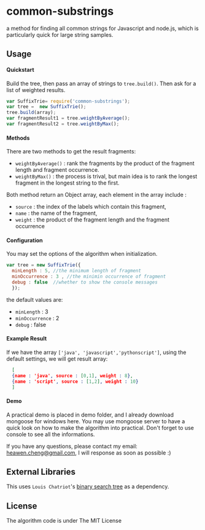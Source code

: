 # common-substrings

a method for finding all common strings for Javascript and node.js, which is particularly quick for large string samples.

## Usage

#### Quickstart
Build the tree, then pass an array of strings to `tree.build()`. Then ask for a list of weighted results.

```javascript
var SuffixTrie= require('common-substrings');
var tree =  new SuffixTrie();
tree.build(array);
var fragmentResult1 = tree.weightByAverage();
var fragmentResult2 = tree.weightByMax();
```

#### Methods
There are two methods to get the result fragments:
- `weightByAverage()` : rank the fragments by the product of the fragment length and fragment occurrence.
- `weightByMax()` : the process is trival, but main idea is to rank the longest fragment in the longest string to the first.

Both method return an Object array, each element in the array include :
- `source` : the index of the labels which contain this fragment,
- `name` : the name of the fragment,
- `weight` : the product of the fragment length and the fragment occurrence


#### Configuration
You may set the options of the algorithm when initialization.

```javascript
var tree = new SuffixTrie({
  minLength : 5, //the minimum length of fragment
  minOccurrence : 3 , //the minimin occurrence of fragment
  debug : false  //whether to show the console messages
  });
```

  the default values are:
  - `minLength` : 3
  - `minOccurrence` : 2
  - `debug` : false

#### Example Result
If we have the array `['java', 'javascript','pythonscript']`, using the default settings, we will get result array:

```json
  [
  {name : 'java', source : [0,1], weight : 8},
  {name : 'script', source : [1,2], weight : 10}
  ]
```

#### Demo
A practical demo is placed in demo folder, and I already download mongoose for windows here.
You may use mongoose server to have a quick look on how to make the algorithm into practical. Don't forget to use console to see all the informations.

If you have any questions, please contact my email: heawen.cheng@gmail.com, I will response as soon as possible :)

## External Libraries

This uses `Louis Chatriot`'s [binary search tree](https://github.com/louischatriot/node-binary-search-tree) as a dependency.

## License

The algorithm code is under The MIT License
